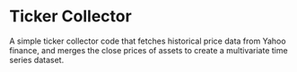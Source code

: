 # Ticker Collector

A simple ticker collector code that fetches historical price data from Yahoo finance, and merges the close prices of assets to create a multivariate time series dataset.
